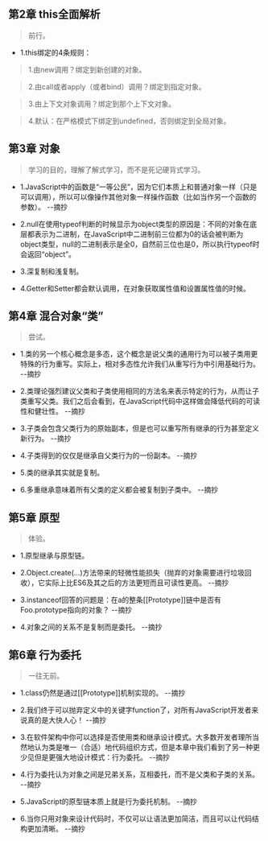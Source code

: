 ## 第2章 this全面解析

>前行。

- 1.this绑定的4条规则：
  
>1.由new调用？绑定到新创建的对象。

>2.由call或者apply（或者bind）调用？绑定到指定对象。

>3.由上下文对象调用？绑定到那个上下文对象。

>4.默认：在严格模式下绑定到undefined，否则绑定到全局对象。

## 第3章 对象

>学习的目的，理解了解式学习，而不是死记硬背式学习。

- 1.JavaScript中的函数是“一等公民”，因为它们本质上和普通对象一样（只是可以调用），所以可以像操作其他对象一样操作函数（比如当作另一个函数的参数）。 --摘抄

- 2.null在使用typeof判断的时候显示为object类型的原因是：不同的对象在底层都表示为二进制，在JavaScript中二进制前三位都为0的话会被判断为object类型，null的二进制表示是全0，自然前三位也是0，所以执行typeof时会返回“object”。

- 3.深复制和浅复制。

- 4.Getter和Setter都会默认调用，在对象获取属性值和设置属性值的时候。

## 第4章 混合对象“类”

>尝试。

- 1.类的另一个核心概念是多态，这个概念是说父类的通用行为可以被子类用更特殊的行为重写。实际上，相对多态性允许我们从重写行为中引用基础行为。 --摘抄

- 2.类理论强烈建议父类和子类使用相同的方法名来表示特定的行为，从而让子类重写父类。我们之后会看到，在JavaScript代码中这样做会降低代码的可读性和健壮性。 --摘抄

- 3.子类会包含父类行为的原始副本，但是也可以重写所有继承的行为甚至定义新行为。 --摘抄

- 4.子类得到的仅仅是继承自父类行为的一份副本。 --摘抄

- 5.类的继承其实就是复制。

- 6.多重继承意味着所有父类的定义都会被复制到子类中。 --摘抄

## 第5章 原型

>体验。

- 1.原型继承与原型链。

- 2.Object.create(...)方法带来的轻微性能损失（抛弃的对象需要进行垃圾回收），它实际上比ES6及其之后的方法更短而且可读性更高。 --摘抄

- 3.instanceof回答的问题是：在a的整条[[Prototype]]链中是否有Foo.prototype指向的对象？ --摘抄

- 4.对象之间的关系不是复制而是委托。 --摘抄

## 第6章 行为委托

>一往无前。

- 1.class仍然是通过[[Prototype]]机制实现的。 --摘抄

- 2.我们终于可以抛弃定义中的关键字function了，对所有JavaScript开发者来说真的是大快人心！ --摘抄

- 3.在软件架构中你可以选择是否使用类和继承设计模式。大多数开发者理所当然地认为类是唯一（合适）地代码组织方式，但是本章中我们看到了另一种更少见但是更强大地设计模式：行为委托。 --摘抄

- 4.行为委托认为对象之间是兄弟关系，互相委托，而不是父类和子类的关系。 --摘抄

- 5.JavaScript的原型链本质上就是行为委托机制。 --摘抄

- 6.当你只用对象来设计代码时，不仅可以让语法更加简洁，而且可以让代码结构更加清晰。 --摘抄
